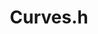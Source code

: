 ---
layout: default
modal-id: 2002
img: curves.h
title: Curves.h

youtube-link: none
source-location: Working on it
source-link: posts_programming/Curves.h.pdf
version: 1.0

description: After my puzzle simulator in Pygame, I started working on my new puzzle simulator in C++. I wanted to mathematically represent a sticker's non-polygonal edge as its true intended shape instead of storing it as a long list of very small straight lines. I wrote this paper to document the math on how to parametrize these curves uniformly.<br><br>This is the first step in making my vision of this simulator into a reality!
---